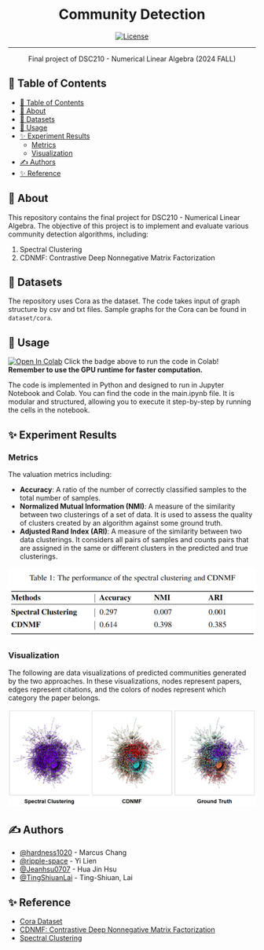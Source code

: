 <h1 align="center">Community Detection</h1>

<div align="center">

[![License](https://img.shields.io/badge/license-MIT-blue.svg)](/LICENSE)

</div>

---

<p align="center"> Final project of DSC210 - Numerical Linear Algebra (2024 FALL)
    <br> 
</p>

## 📝 Table of Contents

- [📝 Table of Contents](#-table-of-contents)
- [🧐 About ](#-about-)
- [📂 Datasets ](#-datasets-)
- [🎈 Usage ](#-usage-)
- [✨ Experiment Results ](#-experiment-results-)
  - [Metrics](#metrics)
  - [Visualization](#visualization)
- [✍️ Authors ](#️-authors-)
- [✨ Reference ](#-reference-)

## 🧐 About <a name = "about"></a>

This repository contains the final project for DSC210 - Numerical Linear Algebra. The objective of this project is to implement and evaluate various community detection algorithms, including:

1. Spectral Clustering
2. CDNMF: Contrastive Deep Nonnegative Matrix Factorization

## 📂 Datasets <a name="datasets"></a>

The repository uses Cora as the dataset. The code takes input of graph structure by csv and txt files. Sample graphs for the Cora can 
be found in `dataset/cora`.

## 🎈 Usage <a name="usage"></a>

[![Open In Colab](https://colab.research.google.com/assets/colab-badge.svg)](https://colab.research.google.com/github/hardness1020/Community_Detection/blob/main/main.ipynb)
Click the badge above to run the code in Colab!
**Remember to use the GPU runtime for faster computation.**

The code is implemented in Python and designed to run in Jupyter Notebook and Colab. You can find the code in the main.ipynb file. It is modular and structured, allowing you to execute it step-by-step by running the cells in the notebook.


## ✨ Experiment Results <a name="experiment_results"></a>
### Metrics
The valuation metrics including:
- **Accuracy**: A ratio of the number of correctly classified samples to the total number of samples.
- **Normalized Mutual Information (NMI)**: A measure of the similarity between two clusterings of a set of data. It is used to assess the quality of clusters created by an algorithm against some ground truth.
- **Adjusted Rand Index (ARI)**: A measure of the similarity between two data clusterings. It considers all pairs of samples and counts pairs that are assigned in the same or different clusters in the predicted and true clusterings.

![image](https://github.com/hardness1020/Community_Detection/blob/main/fig/matrics_table.png?raw=true)

### Visualization
The following are data visualizations of predicted communities generated by the two approaches. In these visualizations, nodes represent papers, edges represent citations, and the colors of nodes represent which category the paper belongs.

![image](https://github.com/hardness1020/Community_Detection/blob/main/fig/visualization_comparison.png?raw=true)


## ✍️ Authors <a name="authors"></a>
- [@hardness1020](https://github.com/hardness1020) - Marcus Chang
- [@ripple-space](https://github.com/ripple-space) - Yi Lien
- [@Jeanhsu0707](https://github.com/Jeanhsu0707) - Hua Jin Hsu
- [@TingShiuanLai](https://github.com/TingShiuanLai) - Ting-Shiuan, Lai


## ✨ Reference <a name="reference"></a>
- [Cora Dataset](https://ieee-dataport.org/documents/cora)
- [CDNMF: Contrastive Deep Nonnegative Matrix Factorization](https://github.com/6lyc/CDNMF)
- [Spectral Clustering](https://scikit-learn.org/1.5/modules/generated/sklearn.cluster.SpectralClustering.html)
